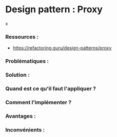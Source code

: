 # Design pattern : Proxy

x

### Ressources :

- https://refactoring.guru/design-patterns/proxy

### Problématiques :



### Solution :



### Quand est ce qu'il faut l'appliquer ?



### Comment l'implémenter ?



### Avantages :



### Inconvénients :

